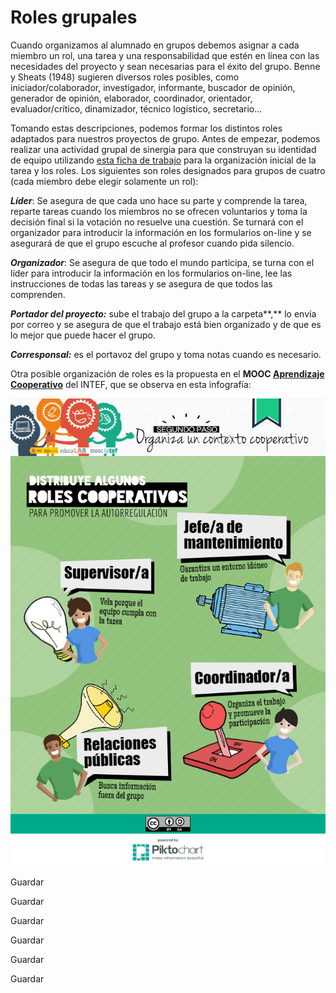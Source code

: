 # Roles grupales

Cuando organizamos al alumnado en grupos debemos asignar a cada miembro un rol, una tarea y una responsabilidad que estén en línea con las necesidades del proyecto y sean necesarias para el éxito del grupo. Benne y Sheats (1948) sugieren diversos roles posibles, como iniciador/colaborador, investigador, informante, buscador de opinión, generador de opinión, elaborador, coordinador, orientador, evaluador/crítico, dinamizador, técnico logístico, secretario...

Tomando estas descripciones, podemos formar los distintos roles adaptados para nuestros proyectos de grupo. Antes de empezar, podemos realizar una actividad grupal de sinergia para que construyan su identidad de equipo utilizando [esta ficha de trabajo](ficha_tareas_grupo.pdf) para la organización inicial de la tarea y los roles. Los siguientes son roles designados para grupos de cuatro (cada miembro debe elegir solamente un rol):

_**Líder**_: Se asegura de que cada uno hace su parte y comprende la tarea, reparte tareas cuando los miembros no se ofrecen voluntarios y toma la decisión final si la votación no resuelve una cuestión. Se turnará con el organizador para introducir la información en los formularios on-line y se asegurará de que el grupo escuche al profesor cuando pida silencio.

_**Organizador**_: Se asegura de que todo el mundo participa, se turna con el líder para introducir la información en los formularios on-line, lee las instrucciones de todas las tareas y se asegura de que todos las comprenden.

**_Portador del proyecto:_** sube el trabajo del grupo a la carpeta**,** lo envía por correo y se asegura de que el trabajo está bien organizado y de que es lo mejor que puede hacer el grupo.  

**_Corresponsal:_** es el portavoz del grupo y toma notas cuando es necesario.  

Otra posible organización de roles es la propuesta en el **MOOC [Aprendizaje Cooperativo](http://mooc.educalab.es/courses/INTEF/INTEF168/2016_ED1/about)** del INTEF, que se observa en esta infografía:


![](img/cooperamooc.02.distribuye.roles.png)


Guardar

Guardar

Guardar

Guardar

Guardar

Guardar